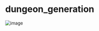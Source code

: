 # dungeon_generation
![image](https://user-images.githubusercontent.com/34047281/131260085-03a0fb5c-76ab-42bd-9f67-3530a3cfc590.png)
